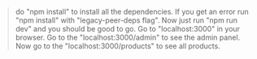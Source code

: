 > do "npm install" to install all the dependencies.
> If you get an error run "npm install" with "legacy-peer-deps flag".
> Now just run "npm run dev" and you should be good to go.
> Go to "localhost:3000" in your browser.
> Go to the "localhost:3000/admin" to see the admin panel.
> Now go to the "localhost:3000/products" to see all products.
